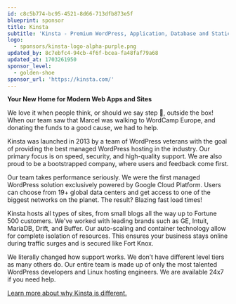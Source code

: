 ```yaml
---
id: c8c5b774-bc95-4521-8d66-713dfb873e5f
blueprint: sponsor
title: Kinsta
subtitle: 'Kinsta - Premium WordPress, Application, Database and Static site hosting'
logo:
  - sponsors/kinsta-logo-alpha-purple.png
updated_by: 8c7ebfc4-94cb-4f6f-bcea-fa48faf79a68
updated_at: 1703261950
sponsor_level:
  - golden-shoe
sponsor_url: 'https://kinsta.com/'
---
```

**Your New Home for Modern Web Apps and Sites**

We love it when people think, or should we say step 👟, outside the box! When our team saw that Marcel was walking to WordCamp Europe, and donating the funds to a good cause, we had to help.

Kinsta was launched in 2013 by a team of WordPress veterans with the goal of providing the best managed WordPress hosting in the industry. Our primary focus is on speed, security, and high-quality support. We are also proud to be a bootstrapped company, where users and feedback come first.

Our team takes performance seriously. We were the first managed WordPress solution exclusively powered by Google Cloud Platform. Users can choose from 19+ global data centers and get access to one of the biggest networks on the planet. The result? Blazing fast load times!

Kinsta hosts all types of sites, from small blogs all the way up to Fortune 500 customers. We've worked with leading brands such as GE, Intuit, MariaDB, Drift, and Buffer. Our auto-scaling and container technology allow for complete isolation of resources. This ensures your business stays online during traffic surges and is secured like Fort Knox.

We literally changed how support works. We don’t have different level tiers as many others do. Our entire team is made up of only the most talented WordPress developers and Linux hosting engineers. We are available 24x7 if you need help.

[Learn more about why Kinsta is different.](https://kinsta.com)